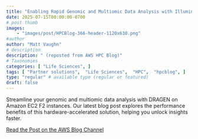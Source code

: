 ```yaml
---
title: "Enabling Rapid Genomic and Multiomic Data Analysis with Illumina DRAGEN™ v4.4 on Amazon EC2 F2 Instances"
date: 2025-07-15T00:00:00-0700
# post thumb
images:
    - "images/post/HPCBlog-366-header-1120x630.png"
#author
author: "Matt Vaughn"
# description
description: " (reposted from AWS HPC Blog)"
# Taxonomies
categories: [ "Life Sciences", ]
tags: [ "Partner solutions",  "Life Sciences",  "HPC",  "hpcblog", ]
type: "regular" # available type (regular or featured)
draft: false
---
```


Streamline your genomic and multiomic data analysis with DRAGEN on Amazon EC2 F2 instances. Our latest blog post explores the performance benefits of this hardware-accelerated solution, helping you unlock insights faster.

<a href="https://aws.amazon.com/blogs/hpc/enabling-rapid-genomic-and-multiomic-data-analysis-with-illumina-dragen-v4-4-on-amazon-ec2-f2-instances/" class="btn btn-primary btn-lg active" role="button" aria-pressed="true" style="margin-top: 8px;">Read the Post on the AWS Blog Channel</a>